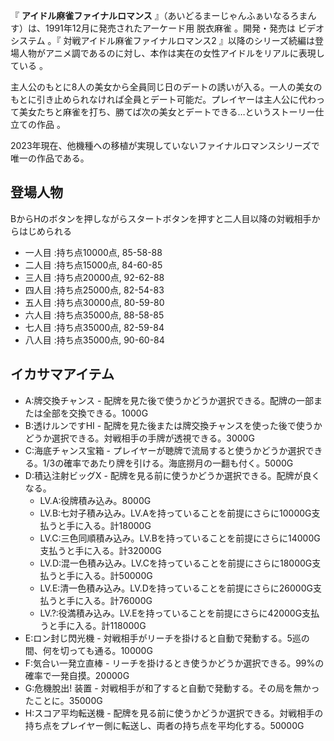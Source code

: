 『 **アイドル麻雀ファイナルロマンス** 』（あいどるまーじゃんふぁいなるろまんす）は、1991年12月に発売されたアーケード用  脱衣麻雀
。開発・発売は  ビデオシステム    。『  対戦アイドル麻雀ファイナルロマンス2
』以降のシリーズ続編は登場人物がアニメ調であるのに対し、本作は実在の女性アイドルをリアルに表現している      。

主人公のもとに8人の美女から全員同じ日のデートの誘いが入る。一人の美女のもとに引き止められなければ全員とデート可能だ。プレイヤーは主人公に代わって美女たちと麻雀を打ち、勝てば次の美女とデートできる…というストーリー仕立ての作品
  。

2023年現在、他機種への移植が実現していないファイナルロマンスシリーズで唯一の作品である。

##  登場人物  

BからHのボタンを押しながらスタートボタンを押すと二人目以降の対戦相手からはじめられる  

  * 一人目  :持ち点10000点, 85-58-88 
  * 二人目  :持ち点15000点, 84-60-85 
  * 三人目  :持ち点20000点, 92-62-88 
  * 四人目  :持ち点25000点, 82-54-83 
  * 五人目  :持ち点30000点, 80-59-80 
  * 六人目  :持ち点35000点, 88-58-85 
  * 七人目  :持ち点35000点, 82-59-84 
  * 八人目  :持ち点35000点, 90-60-84 

##  イカサマアイテム  

  * A:牌交換チャンス - 配牌を見た後で使うかどうか選択できる。配牌の一部または全部を交換できる。1000G 
  * B:透けルンですHI - 配牌を見た後または牌交換チャンスを使った後で使うかどうか選択できる。対戦相手の手牌が透視できる。3000G 
  * C:海底チャンス宝箱 - プレイヤーが聴牌で流局すると使うかどうか選択できる。1/3の確率であたり牌を引ける。海底撈月の一翻も付く。5000G 
  * D:積込注射ビッグX - 配牌を見る前に使うかどうか選択できる。配牌が良くなる。 
    * LV.A:役牌積み込み。8000G 
    * LV.B:七対子積み込み。LV.Aを持っていることを前提にさらに10000G支払うと手に入る。計18000G 
    * LV.C:三色同順積み込み。LV.Bを持っていることを前提にさらに14000G支払うと手に入る。計32000G 
    * LV.D:混一色積み込み。LV.Cを持っていることを前提にさらに18000G支払うと手に入る。計50000G 
    * LV.E:清一色積み込み。LV.Dを持っていることを前提にさらに26000G支払うと手に入る。計76000G 
    * LV.?:役満積み込み。LV.Eを持っていることを前提にさらに42000G支払うと手に入る。計118000G 
  * E:ロン封じ閃光機 - 対戦相手がリーチを掛けると自動で発動する。5巡の間、何を切っても通る。10000G 
  * F:気合い一発立直棒 - リーチを掛けるとき使うかどうか選択できる。99%の確率で一発自摸。20000G 
  * G:危機脫出! 装置 - 対戦相手が和了すると自動で発動する。その局を無かったことに。35000G 
  * H:スコア平均転送機 - 配牌を見る前に使うかどうか選択できる。対戦相手の持ち点をプレイヤー側に転送し、両者の持ち点を平均化する。50000G 


